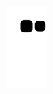 ![snake gif](https://github.com/Formandodev/Formandodev/blob/output/github-contribution-grid-snake.svg)
